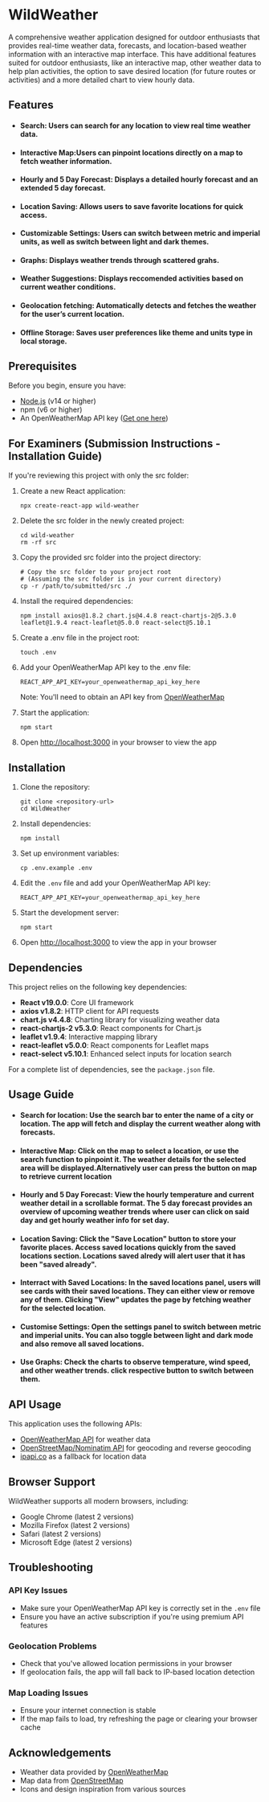 # WildWeather

A comprehensive weather application designed for outdoor enthusiasts that provides real-time weather data, forecasts, and location-based weather information with an interactive map interface. This have additional features suited for outdoor enthusiasts, like an interactive map, other weather data to help plan activities, the option to save desired location (for future routes or activities) and a more detailed chart to view hourly data.


## Features
- #### Search: Users can search for any location to view real time weather data.
- #### Interactive Map:Users can pinpoint locations directly on a map to fetch weather information.
- #### Hourly and 5 Day Forecast: Displays a detailed hourly forecast and an extended 5 day forecast.
- #### Location Saving: Allows users to save favorite locations for quick access.
- #### Customizable Settings: Users can switch between metric and imperial units, as well as switch between light and dark themes.
- #### Graphs: Displays weather trends through scattered grahs.
- #### Weather Suggestions: Displays reccomended activities based on current weather conditions.
- #### Geolocation fetching: Automatically detects and fetches the weather for the user’s current location.
- #### Offline Storage: Saves user preferences like theme and units type in local storage. 

## Prerequisites

Before you begin, ensure you have:
- [Node.js](https://nodejs.org/) (v14 or higher)
- npm (v6 or higher)
- An OpenWeatherMap API key ([Get one here](https://openweathermap.org/api))

## For Examiners (Submission Instructions - Installation Guide)

If you're reviewing this project with only the src folder:

1. Create a new React application:
   ```
   npx create-react-app wild-weather
   ```

2. Delete the src folder in the newly created project:
   ```
   cd wild-weather
   rm -rf src
   ```

3. Copy the provided src folder into the project directory:
   ```
   # Copy the src folder to your project root
   # (Assuming the src folder is in your current directory)
   cp -r /path/to/submitted/src ./
   ```

4. Install the required dependencies:
   ```
   npm install axios@1.8.2 chart.js@4.4.8 react-chartjs-2@5.3.0 leaflet@1.9.4 react-leaflet@5.0.0 react-select@5.10.1
   ```

5. Create a .env file in the project root:
   ```
   touch .env
   ```

6. Add your OpenWeatherMap API key to the .env file:
   ```
   REACT_APP_API_KEY=your_openweathermap_api_key_here
   ```
   Note: You'll need to obtain an API key from [OpenWeatherMap](https://openweathermap.org/api)

7. Start the application:
   ```
   npm start
   ```

8. Open [http://localhost:3000](http://localhost:3000) in your browser to view the app


## Installation

1. Clone the repository:
   ```
   git clone <repository-url>
   cd WildWeather
   ```

2. Install dependencies:
   ```
   npm install
   ```

3. Set up environment variables:
   ```
   cp .env.example .env
   ```

4. Edit the `.env` file and add your OpenWeatherMap API key:
   ```
   REACT_APP_API_KEY=your_openweathermap_api_key_here
   ```

5. Start the development server:
   ```
   npm start
   ```

6. Open [http://localhost:3000](http://localhost:3000) to view the app in your browser

## Dependencies

This project relies on the following key dependencies:

- **React v19.0.0**: Core UI framework
- **axios v1.8.2**: HTTP client for API requests
- **chart.js v4.4.8**: Charting library for visualizing weather data
- **react-chartjs-2 v5.3.0**: React components for Chart.js
- **leaflet v1.9.4**: Interactive mapping library
- **react-leaflet v5.0.0**: React components for Leaflet maps
- **react-select v5.10.1**: Enhanced select inputs for location search

For a complete list of dependencies, see the `package.json` file.

## Usage Guide

- #### Search for location: Use the search bar to enter the name of a city or location. The app will fetch and display the current weather along with forecasts. 

- #### Interactive Map: Click on the map to select a location, or use the search function to pinpoint it. The weather details for the selected area will be displayed.Alternatively user can press the button on map to retrieve current location 

- #### Hourly and 5 Day Forecast: View the hourly temperature and current weather detail in a scrollable format. The 5 day forecast provides an overview of upcoming weather trends where user can click on said day and get hourly weather info for set day. 

- #### Location Saving: Click the "Save Location" button to store your favorite places. Access saved locations quickly from the saved locations section. Locations saved alredy will alert user that it has been "saved already". 

- #### Interract with Saved Locations: In the saved locations panel, users will see cards with their saved locations. They can either view or remove any of them. Clicking "View" updates the page by fetching weather for the selected location. 

- #### Customise Settings: Open the settings panel to switch between metric and imperial units. You can also toggle between light and dark mode and also remove all saved locations. 

- #### Use Graphs: Check the charts to observe temperature, wind speed, and other weather trends. click respective button to switch between them. 



## API Usage

This application uses the following APIs:
- [OpenWeatherMap API](https://openweathermap.org/api) for weather data
- [OpenStreetMap/Nominatim API](https://nominatim.org/) for geocoding and reverse geocoding
- [ipapi.co](https://ipapi.co/) as a fallback for location data

## Browser Support

WildWeather supports all modern browsers, including:
- Google Chrome (latest 2 versions)
- Mozilla Firefox (latest 2 versions)
- Safari (latest 2 versions)
- Microsoft Edge (latest 2 versions)


## Troubleshooting

### API Key Issues
- Make sure your OpenWeatherMap API key is correctly set in the `.env` file
- Ensure you have an active subscription if you're using premium API features

### Geolocation Problems
- Check that you've allowed location permissions in your browser
- If geolocation fails, the app will fall back to IP-based location detection

### Map Loading Issues
- Ensure your internet connection is stable
- If the map fails to load, try refreshing the page or clearing your browser cache

## Acknowledgements

- Weather data provided by [OpenWeatherMap](https://openweathermap.org/)
- Map data from [OpenStreetMap](https://www.openstreetmap.org/)
- Icons and design inspiration from various sources

